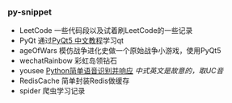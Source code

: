 ### py-snippet


- LeetCode 一些代码段以及试着刷LeetCode的一些记录
- PyQt 通过[PyQt5 中文教程](https://legacy.gitbook.com/book/maicss/pyqt5/details)学习qt
- ageOfWars 模仿战争进化史做一个原始战争小游戏，使用PyQt5
- wechatRainbow 彩虹岛领钻石
- yousee [Python简单语音识别并响应](https://github.com/onionc/py-snippet/wiki/Python%E7%AE%80%E5%8D%95%E8%AF%AD%E9%9F%B3%E8%AF%86%E5%88%AB%E5%B9%B6%E5%93%8D%E5%BA%94) *中式英文是故意的，取UC音*
- RedisCache 简单封装Redis做缓存
- spider 爬虫学习记录

